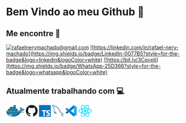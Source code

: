 # Bem Vindo ao meu Github 👾

## Me encontre 💬
<a href="mailto:rafaelnerymachado@gmail.com">![rafaelnerymachado@gmail.com](https://img.shields.io/badge/Gmail-D14836?style=for-the-badge&logo=gmail&logoColor=white)</a>
<a href="https://linkedin.com/in/rafael-nery-machado">![https://linkedin.com/in/rafael-nery-machado](https://img.shields.io/badge/LinkedIn-0077B5?style=for-the-badge&logo=linkedin&logoColor=white)</a>
<a href="https://bit.ly/3Cqvplj">![https://bit.ly/3Cqvplj](https://img.shields.io/badge/WhatsApp-25D366?style=for-the-badge&logo=whatsapp&logoColor=white)</a>

## Atualmente trabalhando com 💻
<a href="https://www.docker.com/" title="Docker"><img src="icons/docker.png" /></a>
<a href="https://github.com/" title="GitHub"><img src="icons/github.png" /></a>
<a href="https://www.typescriptlang.org/" title="TypeScript"><img src="icons/typescript.png" /></a>
<a href="https://www.mysql.com/" title="MySQL"><img src="icons/mysql.png" /></a>
<a href="https://code.visualstudio.com/" title="Visual Studio Code"><img src="icons/vscode.png" /></a>
<a href="https://reactjs.org/" title="React"><img src="icons/react.png" /></a>
